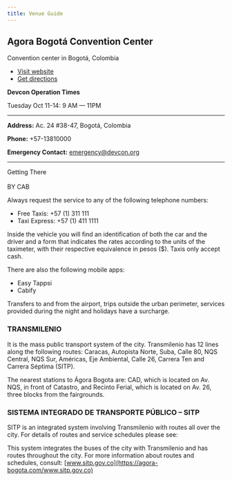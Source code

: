 ```yaml
---
title: Venue Guide
---
```

## Agora Bogotá Convention Center

Convention center in Bogotá, Colombia

* [Visit website](https://agora-bogota.com/)
* [Get directions](https://goo.gl/maps/ueD2M25YVAVL4xvj7)

**Devcon Operation Times**

Tuesday Oct 11-14: 9 AM — 11PM

- - -

**Address:** Ac. 24 #38-47, Bogotá, Colombia

**Phone:** +57-13810000

**Emergency Contact:** [emergency@devcon.org](mailto:emergency@devcon.org)

- - -

Getting There\
\
BY CAB

Always request the service to any of the following telephone numbers:

* Free Taxis: +57 (1) 311 111
* Taxi Express: +57 (1) 411 1111

Inside the vehicle you will find an identification of both the car and the driver and a form that indicates the rates according to the units of the taximeter, with their respective equivalence in pesos ($). Taxis only accept cash.

There are also the following mobile apps:

* Easy Tappsi
* Cabify

Transfers to and from the airport, trips outside the urban perimeter, services provided during the night and holidays have a surcharge.

### TRANSMILENIO

It is the mass public transport system of the city. Transmilenio has 12 lines along the following routes: Caracas, Autopista Norte, Suba, Calle 80, NQS Central, NQS Sur, Américas, Eje Ambiental, Calle 26, Carrera Ten and Carrera Séptima (SITP).

The nearest stations to Ágora Bogota are: CAD, which is located on Av. NQS, in front of Catastro, and Recinto Ferial, which is located on Av. 26, three blocks from the fairgrounds.

### SISTEMA INTEGRADO DE TRANSPORTE PÚBLICO – SITP

SITP is an integrated system involving Transmilenio with routes all over the city. For details of routes and service schedules please see:

This system integrates the buses of the city with Transmilenio and has routes throughout the city. For more information about routes and schedules, consult: [www.sitp.gov.co](https://agora-bogota.com/www.sitp.gov.co)